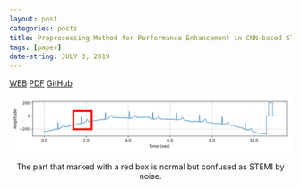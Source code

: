 ```yaml
---
layout: post
categories: posts
title: Preprocessing Method for Performance Enhancement in CNN-based STEMI Detection from 12-lead ECG
tags: [paper]
date-string: JULY 3, 2019
---
```


<a href="https://scholar.google.co.kr/citations?user=cZq6j0MAAAAJ&hl=ko">WEB</a>
<a href="https://scholar.google.co.kr/citations?user=cZq6j0MAAAAJ&hl=ko">PDF</a>
<a href="https://github.com/YeongHyeon/Enhancementing-Method-for-STEMI-Detection">GitHub</a>


<center>
    <div>
        <img src="/images/2019-07-03/rawecg_normal_likestemi.png">
        <p>The part that marked with a red box is normal but confused as STEMI by noise.</p>
    </div>
</center>
